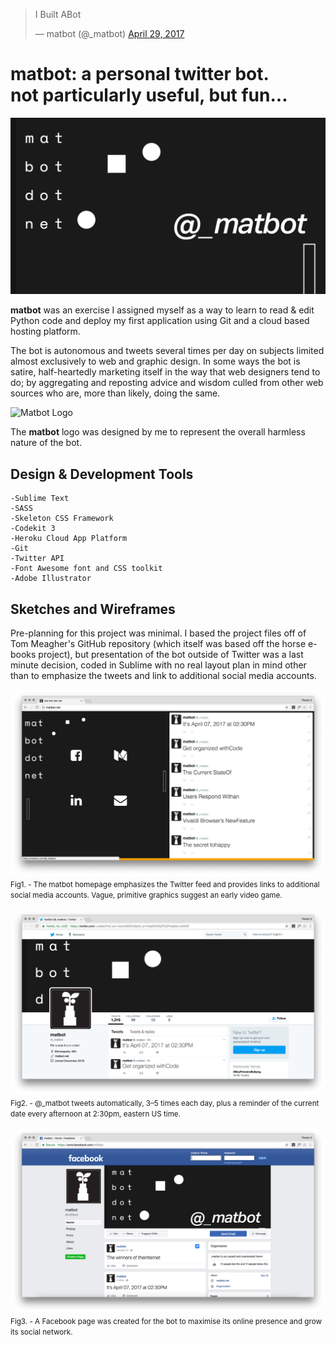 <blockquote class="twitter-tweet" data-lang="en"><p lang="en" dir="ltr">I Built ABot</p>&mdash; matbot (@_matbot) <a href="https://twitter.com/_matbot/status/858403271345672192">April 29, 2017</a></blockquote>

# matbot: a personal twitter bot.<br>not particularly useful, but fun... #


![Matbot Card](https://github.com/discoform/matbot/blob/master/images/social.png "Matbot Card")

__matbot__ was an exercise I assigned myself as a way to learn to read & edit Python code and deploy my first application using Git and a cloud based hosting platform.

The bot is autonomous and tweets several times per day on subjects limited almost exclusively to web and graphic design. In some ways the bot is satire, half-heartedly marketing itself in the way that web designers tend to do; by aggregating and reposting advice and wisdom culled from other web sources who are, more than likely, doing the same.

![Matbot Logo](https://github.com/discoform/matbot/blob/master/images/logo.jpg "Matbot Logo")

The __matbot__ logo was designed by me to represent the overall harmless nature of the bot.

## Design & Development Tools

	-Sublime Text
	-SASS
	-Skeleton CSS Framework
	-Codekit 3
	-Heroku Cloud App Platform
	-Git
	-Twitter API
	-Font Awesome font and CSS toolkit
	-Adobe Illustrator


## Sketches and Wireframes

Pre-planning for this project was minimal. I based the project files off of Tom Meagher's GitHub repository (which itself was based off the horse e-books project), but presentation of the bot outside of Twitter was a last minute decision, coded in Sublime with no real layout plan in mind other than to emphasize the tweets and link to additional social media accounts.

![fig.1: mat bot dot net](https://github.com/discoform/matbot/blob/master/images/mat-bot-home.png "fig.1: mat bot dot net")
<small>Fig1. - The matbot homepage emphasizes the Twitter feed and provides links to additional social media accounts. Vague, primitive graphics suggest an early video game.</small>

![fig.2: matbot on Twitter](https://github.com/discoform/matbot/blob/master/images/mat-bot-twitter.png "fig.2: matbot on Twitter")
<small>Fig2. - @_matbot tweets automatically, 3–5 times each day, plus a reminder of the current date every afternoon at 2:30pm, eastern US time.</small>

![fig.3: m5tbot on Facebook](https://github.com/discoform/matbot/blob/master/images/mat-bot-facebook.png "fig.3: m5tbot on Facebook")
<small>Fig3. - A Facebook page was created for the bot to maximise its online presence and grow its social network.</small>
